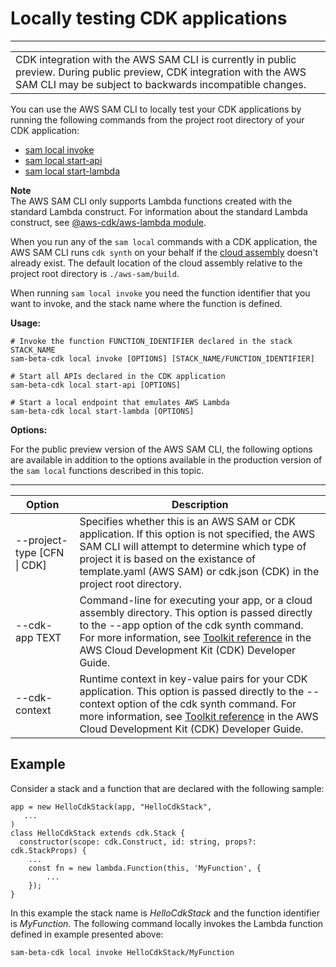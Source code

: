 # Locally testing CDK applications<a name="serverless-cdk-testing"></a>


****  

|  | 
| --- |
| CDK integration with the AWS SAM CLI is currently in public preview\. During public preview, CDK integration with the AWS SAM CLI may be subject to backwards incompatible changes\. | 

You can use the AWS SAM CLI to locally test your CDK applications by running the following commands from the project root directory of your CDK application:
+ [sam local invoke](sam-cli-command-reference-sam-local-invoke.md)
+ [sam local start\-api](sam-cli-command-reference-sam-local-start-api.md)
+ [sam local start\-lambda](sam-cli-command-reference-sam-local-start-lambda.md)

**Note**  
The AWS SAM CLI only supports Lambda functions created with the standard Lambda construct\. For information about the standard Lambda construct, see [@aws\-cdk/aws\-lambda module](https://docs.aws.amazon.com/cdk/api/latest/docs/aws-lambda-readme.html)\.

When you run any of the `sam local` commands with a CDK application, the AWS SAM CLI runs `cdk synth` on your behalf if the [cloud assembly](https://docs.aws.amazon.com/cdk/latest/guide/apps.html#apps_cloud_assembly) doesn't already exist\. The default location of the cloud assembly relative to the project root directory is `./aws-sam/build`\.

When running `sam local invoke` you need the function identifier that you want to invoke, and the stack name where the function is defined\.

**Usage:**

```
# Invoke the function FUNCTION_IDENTIFIER declared in the stack STACK_NAME
sam-beta-cdk local invoke [OPTIONS] [STACK_NAME/FUNCTION_IDENTIFIER]

# Start all APIs declared in the CDK application
sam-beta-cdk local start-api [OPTIONS]

# Start a local endpoint that emulates AWS Lambda
sam-beta-cdk local start-lambda [OPTIONS]
```

**Options:**

For the public preview version of the AWS SAM CLI, the following options are available in addition to the options available in the production version of the `sam local` functions described in this topic\.


****  

| Option | Description | 
| --- | --- | 
| \-\-project\-type \[CFN \| CDK\] | Specifies whether this is an AWS SAM or CDK application\. If this option is not specified, the AWS SAM CLI will attempt to determine which type of project it is based on the existance of template\.yaml \(AWS SAM\) or cdk\.json \(CDK\) in the project root directory\. | 
| \-\-cdk\-app TEXT | Command\-line for executing your app, or a cloud assembly directory\. This option is passed directly to the \-\-app option of the cdk synth command\. For more information, see [Toolkit reference](https://docs.aws.amazon.com/cdk/latest/guide/cli.html#cli-ref) in the AWS Cloud Development Kit \(CDK\) Developer Guide\. | 
| \-\-cdk\-context | Runtime context in key\-value pairs for your CDK application\. This option is passed directly to the \-\-context option of the cdk synth command\. For more information, see [Toolkit reference](https://docs.aws.amazon.com/cdk/latest/guide/cli.html#cli-ref) in the AWS Cloud Development Kit \(CDK\) Developer Guide\. | 

## Example<a name="testing-cdk-applications-examples"></a>

Consider a stack and a function that are declared with the following sample:

```
app = new HelloCdkStack(app, "HelloCdkStack",
   ...
)
class HelloCdkStack extends cdk.Stack {
  constructor(scope: cdk.Construct, id: string, props?: cdk.StackProps) {
    ...
    const fn = new lambda.Function(this, 'MyFunction', {
  		...
	});
}
```

In this example the stack name is *HelloCdkStack* and the function identifier is *MyFunction*\. The following command locally invokes the Lambda function defined in example presented above:

```
sam-beta-cdk local invoke HelloCdkStack/MyFunction
```